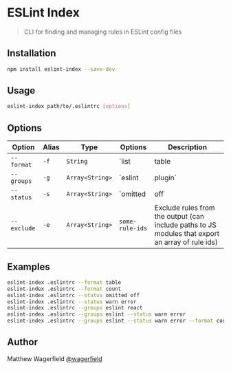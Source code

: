 # ESLint Index

> CLI for finding and managing rules in ESLint config files

## Installation

```bash
npm install eslint-index --save-dev
```

## Usage

```bash
eslint-index path/to/.eslintrc [options]
```

## Options

Option      | Alias | Type            | Options                  | Description
------------|-------|-----------------|--------------------------|-------------
`--format`  | `-f`  | `String`        | `list|table|count`       | Format the rules as a `list`, `table` or `count`
`--groups`  | `-g`  | `Array<String>` | `eslint|plugin`          | Filter rules by group/plugin such as `eslint`, `react`, `import` etc.
`--status`  | `-s`  | `Array<String>` | `omitted|off|warn|error` | Filter rules by their status such as `omitted`, `off`, `warn` or `error`
`--exclude` | `-e`  | `Array<String>` | `some-rule-ids`          | Exclude rules from the output (can include paths to JS modules that export an array of rule ids)

## Examples

```bash
eslint-index .eslintrc --format table
eslint-index .eslintrc --format count
eslint-index .eslintrc --status omitted off
eslint-index .eslintrc --status warn error
eslint-index .eslintrc --groups eslint react
eslint-index .eslintrc --groups eslint --status warn error
eslint-index .eslintrc --groups eslint --status warn error --format count
```

## Author

Matthew Wagerfield [@wagerfield](http://twitter.com/wagerfield)
